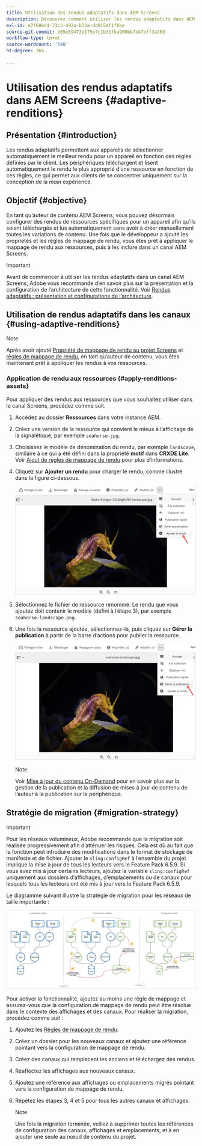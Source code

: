 ```yaml
---
title: Utilisation des rendus adaptatifs dans AEM Screens
description: Découvrez comment utiliser les rendus adaptatifs dans AEM Screens.
exl-id: e7f68ed4-73c3-492a-b33a-dd915ef1f8be
source-git-commit: b65e59473e175e7c1b31fba900bb7e47eff3a263
workflow-type: tm+mt
source-wordcount: '540'
ht-degree: 36%

---
```


# Utilisation des rendus adaptatifs dans AEM Screens {#adaptive-renditions}

## Présentation {#introduction}

Les rendus adaptatifs permettent aux appareils de sélectionner automatiquement le meilleur rendu pour un appareil en fonction des règles définies par le client. Les périphériques téléchargent et lisent automatiquement le rendu le plus approprié d’une ressource en fonction de ces règles, ce qui permet aux clients de se concentrer uniquement sur la conception de la *main* expérience.

## Objectif {#objective}

En tant qu’auteur de contenu AEM Screens, vous pouvez désormais configurer des rendus de ressources spécifiques pour un appareil afin qu’ils soient téléchargés et lus automatiquement sans avoir à créer manuellement toutes les variations de contenu.
Une fois que le développeur a ajouté les propriétés et les règles de mappage de rendu, vous êtes prêt à appliquer le mappage de rendu aux ressources, puis à les inclure dans un canal AEM Screens.

>[!IMPORTANT]
>Avant de commencer à utiliser les rendus adaptatifs dans un canal AEM Screens, Adobe vous recommande d’en savoir plus sur la présentation et la configuration de l’architecture de cette fonctionnalité. Voir [Rendus adaptatifs : présentation et configurations de l’architecture](/help/user-guide/adaptive-renditions.md).

## Utilisation de rendus adaptatifs dans les canaux {#using-adaptive-renditions}

>[!NOTE]
>Après avoir ajouté [Propriété de mappage de rendu au projet Screens](/help/user-guide/adaptive-renditions.md#rendition-mapping-new) et [règles de mappage de rendu](/help/user-guide/adaptive-renditions.md#add-rendition-mapping-rules), en tant qu’auteur de contenu, vous êtes maintenant prêt à appliquer les rendus à vos ressources.

### Application de rendu aux ressources {#apply-renditions-assets}

Pour appliquer des rendus aux ressources que vous souhaitez utiliser dans le canal Screens, procédez comme suit.

1. Accédez au dossier **Ressources** dans votre instance AEM.
1. Créez une version de la ressource qui convient le mieux à l’affichage de la signalétique, par exemple `seahorse.jpg`.
1. Choisissez le modèle de dénomination du rendu, par exemple `landscape`, similaire à ce qui a été défini dans la propriété **motif** dans **CRXDE Lite**. Voir [Ajout de règles de mappage de rendu](/help/user-guide/adaptive-renditions.md#add-rendition-mapping-rules) pour plus d’informations.
1. Cliquez sur **Ajouter un rendu** pour charger le rendu, comme illustré dans la figure ci-dessous.

   ![image](/help/user-guide/assets/adaptive-renditions/manage-pub-asset2.png)

1. Sélectionnez le fichier de ressource renommé. Le rendu que vous ajoutez doit contenir le modèle (défini à l’étape 3), par exemple `seahorse-landscape.png`.
1. Une fois la ressource ajoutée, sélectionnez-la, puis cliquez sur **Gérer la publication** à partir de la barre d’actions pour publier la ressource.

   ![image](/help/user-guide/assets/adaptive-renditions/manage-pub-asset1.png)

   >[!NOTE]
   >Voir [Mise à jour du contenu On-Demand](https://experienceleague.adobe.com/en/docs/experience-manager-screens/user-guide/authoring/content-updates/on-demand-content) pour en savoir plus sur la gestion de la publication et la diffusion de mises à jour de contenu de l’auteur à la publication sur le périphérique.

## Stratégie de migration {#migration-strategy}

>[!IMPORTANT]
>Pour les réseaux volumineux, Adobe recommande que la migration soit réalisée progressivement afin d’atténuer les risques. Cela est dû au fait que la fonction peut introduire des modifications dans le format de stockage de manifeste et de fichier. Ajouter le `sling:configRef` à l’ensemble du projet implique la mise à jour de tous les lecteurs vers le Feature Pack 6.5.9. Si vous avez mis à jour certains lecteurs, ajoutez la variable `sling:configRef` uniquement aux dossiers d’affichages, d’emplacements ou de canaux pour lesquels tous les lecteurs ont été mis à jour vers le Feature Pack 6.5.9.

Le diagramme suivant illustre la stratégie de migration pour les réseaux de taille importante :

![image](/help/user-guide/assets/adaptive-renditions/migration-strategy1.png)

Pour activer la fonctionnalité, ajoutez au moins une règle de mappage et assurez-vous que la configuration de mappage de rendu peut être résolue dans le contexte des affichages et des canaux. Pour réaliser la migration, procédez comme suit :

1. Ajoutez les [Règles de mappage de rendu](/help/user-guide/adaptive-renditions.md).
1. Créez un dossier pour les nouveaux canaux et ajoutez une référence pointant vers la configuration de mappage de rendu.
1. Créez des canaux qui remplacent les anciens et téléchargez des rendus.
1. Réaffectez les affichages aux nouveaux canaux.
1. Ajoutez une référence aux affichages ou emplacements migrés pointant vers la configuration de mappage de rendu.
1. Répétez les étapes 3, 4 et 5 pour tous les autres canaux et affichages.

   >[!NOTE]
   >Une fois la migration terminée, veillez à supprimer toutes les références de configuration des canaux, affichages et emplacements, et à en ajouter une seule au nœud de contenu du projet.
